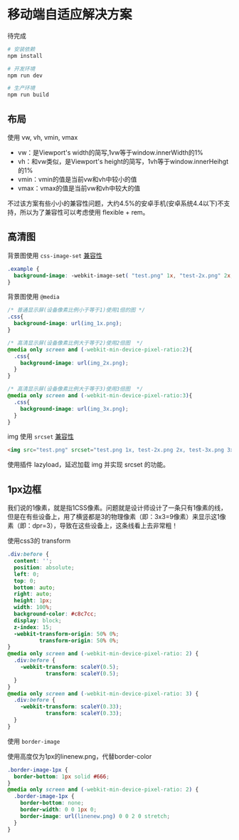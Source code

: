# 移动端自适应解决方案

待完成

```bash
# 安装依赖
npm install

# 开发环境
npm run dev

# 生产环境
npm run build
```

## 布局

使用 vw, vh, vmin, vmax

- vw：是Viewport's width的简写,1vw等于window.innerWidth的1%
- vh：和vw类似，是Viewport's height的简写，1vh等于window.innerHeihgt的1%
- vmin：vmin的值是当前vw和vh中较小的值
- vmax：vmax的值是当前vw和vh中较大的值

不过该方案有些小小的兼容性问题，大约4.5%的安卓手机(安卓系统4.4以下)不支持，所以为了兼容性可以考虑使用 flexible + rem。

## 高清图

背景图使用 `css-image-set` [兼容性](https://caniuse.com/css-image-set/embed)

```css
.example {
  background-image: -webkit-image-set( "test.png" 1x, "test-2x.png" 2x, "test-print.png" 600dpi );
}
```

背景图使用 `@media`

```css
/* 普通显示屏(设备像素比例小于等于1)使用1倍的图 */
.css{
  background-image: url(img_1x.png);
}

/* 高清显示屏(设备像素比例大于等于2)使用2倍图  */
@media only screen and (-webkit-min-device-pixel-ratio:2){
  .css{
    background-image: url(img_2x.png);
  }
}

/* 高清显示屏(设备像素比例大于等于3)使用3倍图  */
@media only screen and (-webkit-min-device-pixel-ratio:3){
  .css{
    background-image: url(img_3x.png);
  }
}
```

img 使用 `srcset` [兼容性](https://caniuse.com/srcset/embed)

```html
<img src="test.png" srcset="test.png 1x, test-2x.png 2x, test-3x.png 3x">
```

使用插件 lazyload，延迟加载 img 并实现 srcset 的功能。

## 1px边框

我们说的1像素，就是指1CSS像素。问题就是设计师设计了一条只有1像素的线，但是在有些设备上，用了横竖都是3的物理像素（即：3x3=9像素）来显示这1像素（即：dpr=3），导致在这些设备上，这条线看上去非常粗！

使用css3的 transform

```css
.div:before {
  content: '';
  position: absolute;
  left: 0;
  top: 0;
  bottom: auto;
  right: auto;
  height: 1px;
  width: 100%;
  background-color: #c8c7cc;
  display: block;
  z-index: 15;
  -webkit-transform-origin: 50% 0%;
          transform-origin: 50% 0%;
}
@media only screen and (-webkit-min-device-pixel-ratio: 2) {
  .div:before {
    -webkit-transform: scaleY(0.5);
            transform: scaleY(0.5);
  }
}
@media only screen and (-webkit-min-device-pixel-ratio: 3) {
  .div:before {
    -webkit-transform: scaleY(0.33);
            transform: scaleY(0.33);
  }
}
```

使用 `border-image`

使用高度仅为1px的linenew.png，代替border-color

```css
.border-image-1px {
  border-bottom: 1px solid #666;
}
@media only screen and (-webkit-min-device-pixel-ratio: 2) {
  .border-image-1px {
    border-bottom: none;
    border-width: 0 0 1px 0;
    border-image: url(linenew.png) 0 0 2 0 stretch;
  }
}
```